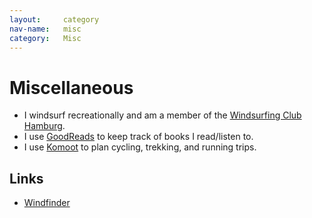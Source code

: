 ```yaml
---
layout:     category
nav-name:   misc
category:   Misc
---
```


# Miscellaneous

* I windsurf recreationally and am a member of the [Windsurfing Club Hamburg][WCH].
* I use [GoodReads][goodreads] to keep track of books I read/listen to.
* I use [Komoot][Komoot] to plan cycling, trekking, and running trips.

## Links

* [Windfinder][windfinder]

[windfinder]:https://www.windfinder.com/#7/54.9303/9.2065/spot
[goodreads]:https://www.goodreads.com/user/show/115730796-pavel-h-jek
[Komoot]:https://www.komoot.de/user/1479025927932
[WCH]:https://windsurfing-club-hamburg.de/
